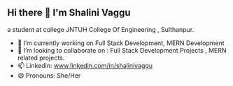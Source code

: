 ## Hi there 👋 **I'm Shalini Vaggu** 

a student at college JNTUH College Of Engineering , Sulthanpur.

- 🔭 I’m currently working on Full Stack Development, MERN Development
- 👯 I’m looking to collaborate on : Full Stack Development Projects , MERN related projects.
- 📫 Linkedin: www.linkedin.com/in/shalinivaggu
- 😄 Pronouns: She/Her
  

